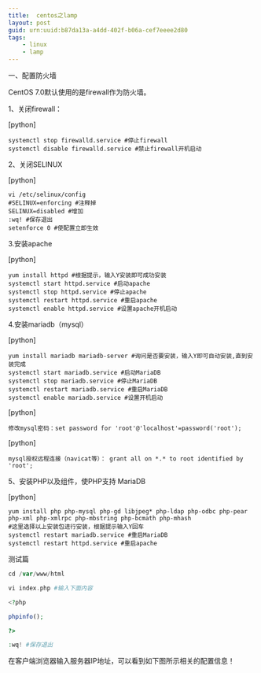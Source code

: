 ```yaml
---
title:  centos之lamp
layout: post
guid: urn:uuid:b87da13a-a4dd-402f-b06a-cef7eeee2d80
tags:
    - linux
    - lamp
---
```


 一、配置防火墙

CentOS 7.0默认使用的是firewall作为防火墙。

1、关闭firewall：

[python] 

    systemctl stop firewalld.service #停止firewall  
    systemctl disable firewalld.service #禁止firewall开机启动  


2、关闭SELINUX

[python] 

    vi /etc/selinux/config  
    #SELINUX=enforcing #注释掉  
    SELINUX=disabled #增加  
    :wq! #保存退出  
    setenforce 0 #使配置立即生效  

3.安装apache

[python] 

    yum install httpd #根据提示，输入Y安装即可成功安装  
    systemctl start httpd.service #启动apache  
    systemctl stop httpd.service #停止apache  
    systemctl restart httpd.service #重启apache  
    systemctl enable httpd.service #设置apache开机启动  

4.安装mariadb（mysql）

[python] 

    yum install mariadb mariadb-server #询问是否要安装，输入Y即可自动安装,直到安装完成  
    systemctl start mariadb.service #启动MariaDB  
    systemctl stop mariadb.service #停止MariaDB  
    systemctl restart mariadb.service #重启MariaDB  
    systemctl enable mariadb.service #设置开机启动  

[python] 

    修改mysql密码：set password for 'root'@'localhost'=password('root');  

[python] 

    mysql授权远程连接（navicat等）： grant all on *.* to root identified by 'root';  


5、安装PHP以及组件，使PHP支持 MariaDB

[python] 

    yum install php php-mysql php-gd libjpeg* php-ldap php-odbc php-pear php-xml php-xmlrpc php-mbstring php-bcmath php-mhash  
    #这里选择以上安装包进行安装，根据提示输入Y回车  
    systemctl restart mariadb.service #重启MariaDB  
    systemctl restart httpd.service #重启apache  


测试篇
```php
cd /var/www/html

vi index.php #输入下面内容

<?php

phpinfo();

?>

:wq! #保存退出
```
在客户端浏览器输入服务器IP地址，可以看到如下图所示相关的配置信息！